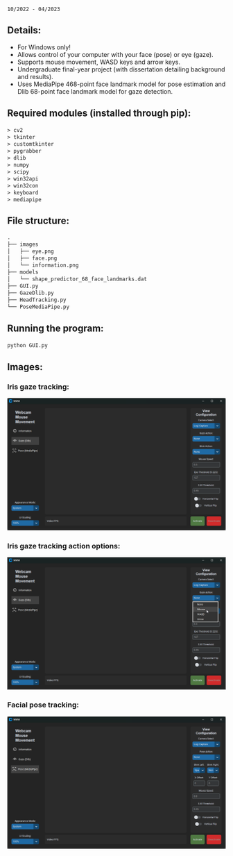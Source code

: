 `10/2022 - 04/2023`

## Details:
- For Windows only! <br />
- Allows control of your computer with your face (pose) or eye (gaze). <br />
- Supports mouse movement, WASD keys and arrow keys. <br />
- Undergraduate final-year project (with dissertation detailing background and results). <br />
- Uses MediaPipe 468-point face landmark model for pose estimation and Dlib 68-point face landmark model for gaze detection. <br />


## Required modules (installed through pip):
```
> cv2
> tkinter
> customtkinter
> pygrabber
> dlib
> numpy
> scipy
> win32api
> win32con
> keyboard
> mediapipe
```


## File structure:
```
.
├── images
│   ├── eye.png
│   ├── face.png
│   └── information.png
├── models
│   └── shape_predictor_68_face_landmarks.dat
├── GUI.py
├── GazeDlib.py
├── HeadTracking.py
└── PoseMediaPipe.py
```


## Running the program:
`python GUI.py`


## Images:
### Iris gaze tracking:
![Program screenshot 1](./screenshots/screenshot_2.png?raw=true "Program screenshot 2")
### Iris gaze tracking action options:
![Program screenshot 2](./screenshots/screenshot_3.png?raw=true "Program screenshot 3")
### Facial pose tracking:
![Program screenshot 3](./screenshots/screenshot_1.png?raw=true "Program screenshot 1")
